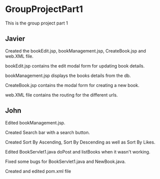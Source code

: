 # GroupProjectPart1
This is the group project part 1

## Javier
Created the bookEdit.jsp, bookManagement.jsp, CreateBook.jsp and web.XML file.

bookEdit.jsp contains the edit modal form for updating book details.

bookManagement.jsp displays the books details from the db.

CreateBook.jsp contains the modal form for creating a new book.

web.XML file contains the routing for the different urls.

## John
Edited bookManagement.jsp.

Created Search bar with a search button.

Created Sort By Ascending, Sort By Descending as well as Sort By Likes.

Edited BookServlet1.java doPost and listBooks when it wasn't working.

Fixed some bugs for BookServlet1.java and NewBook.java.

Created and edited pom.xml file




